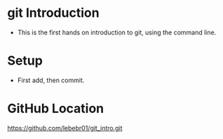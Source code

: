 # git Introduction

- This is the first hands on introduction to git, using the command line.

# Setup
- First add, then commit.

# GitHub Location
<https://github.com/lebebr01/git_intro.git>
